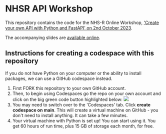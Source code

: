 # NHSR API Workshop

This repository contains the code for the NHS-R Online Workshop, ['Create your own API with Python and FastAPI' on 2nd October 2023](https://nhsrcommunity.com/events/nhs-r-nhs-pycom-online-conference-workshop-2023-create-your-own-api-with-python-and-fastapi/).

The accompanying slides are [available online](https://docs.google.com/presentation/d/1ImUuomXNyI3Num_5ORvP2S7S2AI9TQrsIQn7juDZZ9g/edit?usp=sharing).



## Instructions for creating a codespace with this repository
If you do not have Python on your computer or the ability to install packages, we can use a GitHub codespace instead.

1. First FORK this repository to your own GitHub account.
2. Then, to begin using Codespaces go the repo on your own account and click on the big green code button highlighted below:
![](https://wagon-public-datasets.s3.amazonaws.com/data-engineering/prepwork/codespace-code-button.png)
3. You may need to switch over to the 'Codespaces' tab. Click **create codespace on main**. This will create a virtual machine on GitHub - you don't need to install anything. It can take a few minutes.
4. Your virtual machine with Python is set up! You can start using it. You get 60 hours of run time, plus 15 GB of storage each month, for free.
